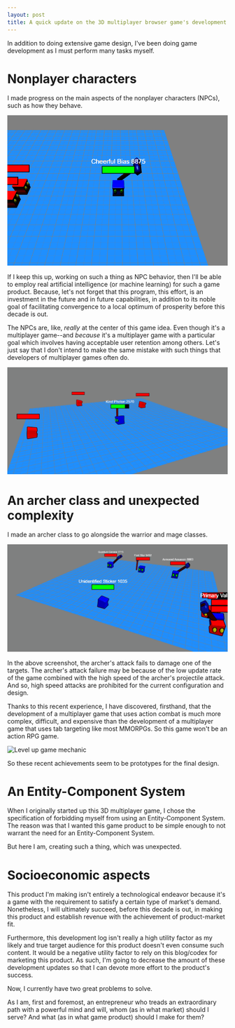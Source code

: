 ```yaml
---
layout: post
title: A quick update on the 3D multiplayer browser game's development
---
```


In addition to doing extensive game design, I've been doing game development as I must perform many tasks myself.

# Nonplayer characters

I made progress on the main aspects of the nonplayer characters (NPCs), such as how they behave.

![NPC anti-overlap](/assets/images/npc_anti_overlap.gif "NPCs trying not to be too close together")

If I keep this up, working on such a thing as NPC behavior, then I'll be able to employ real artificial intelligence (or machine learning) for such a game product. Because, let's not forget that this program, this effort, is an investment in the future and in future capabilities, in addition to its noble goal of facilitating convergence to a local optimum of prosperity before this decade is out.

The NPCs are, like, *really* at the center of this game idea. Even though it's a multiplayer game--and *because* it's a multiplayer game with a particular goal which involves having acceptable user retention among others. Let's just say that I don't intend to make the same mistake with such things that developers of multiplayer games often do.

![NPC attack](/assets/images/npc_attacks.gif "NPC attack")

# An archer class and unexpected complexity

I made an archer class to go alongside the warrior and mage classes.

![Archer class attack](/assets/images/archer_attack_a.gif "Archer class attack")

In the above screenshot, the archer's attack fails to damage one of the targets. The archer's attack failure may be because of the low update rate of the game combined with the high speed of the archer's projectile attack. And so, high speed attacks are prohibited for the current configuration and design.

Thanks to this recent experience, I have discovered, firsthand, that the development of a multiplayer game that uses action combat is much more complex, difficult, and expensive than the development of a multiplayer game that uses tab targeting like most MMORPGs. So this game won't be an action RPG game.

![Level up game mechanic](/assets/images/leveling_up_mechanic.gif "Leveling up mechanic")

So these recent achievements seem to be prototypes for the final design.

# An Entity-Component System

When I originally started up this 3D multiplayer game, I chose the specification of forbidding myself from using an Entity-Component System. The reason was that I wanted this game product to be simple enough to not warrant the need for an Entity-Component System.

But here I am, creating such a thing, which was unexpected.

# Socioeconomic aspects

This product I'm making isn't entirely a technological endeavor because it's a game with the requirement to satisfy a certain type of market's demand. Nonetheless, I will ultimately succeed, before this decade is out, in making this product and establish revenue with the achievement of product-market fit.

Furthermore, this development log isn't really a high utility factor as my likely and true target audience for this product doesn't even consume such content. It would be a negative utility factor to rely on this blog/codex for marketing this product. As such, I'm going to decrease the amount of these development updates so that I can devote more effort to the product's success.

Now, I currently have two great problems to solve.

As I am, first and foremost, an entrepreneur who treads an extraordinary path with a powerful mind and will, whom (as in what market) should I serve? And what (as in what game product) should I make for them?